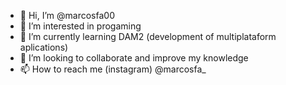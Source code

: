 - 👋 Hi, I’m @marcosfa00
- 👀 I’m interested in progaming
- 🌱 I’m currently learning DAM2 (development of multiplataform aplications)
- 💞️ I’m looking to collaborate and improve my knowledge
- 📫 How to reach me (instagram) @marcosfa_

<!---
marcosfa00/marcosfa00 is a ✨ special ✨ repository because its `README.md` (this file) appears on your GitHub profile.
You can click the Preview link to take a look at your changes.
--->
